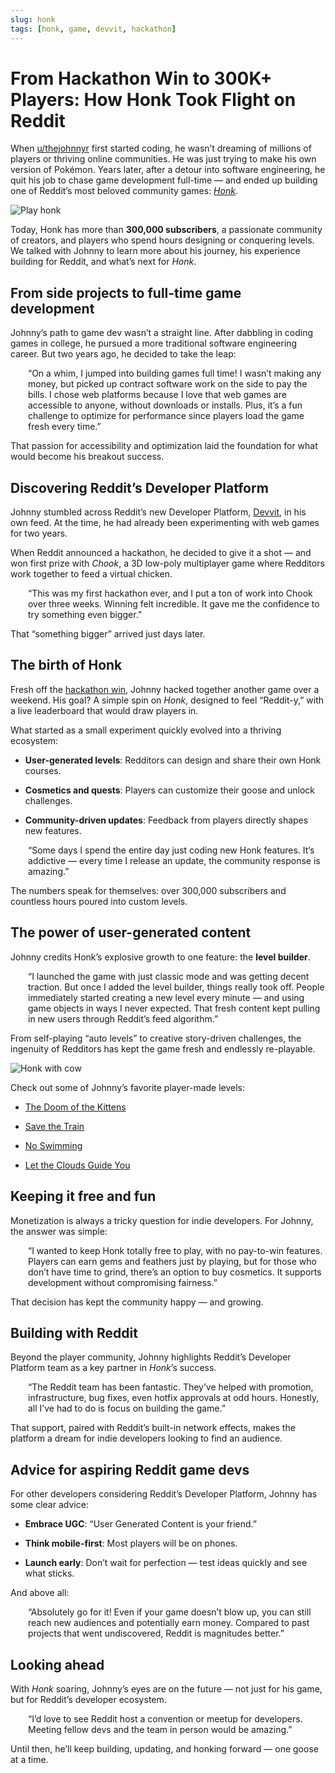 ```yaml
---
slug: honk
tags: [honk, game, devvit, hackathon]
---
```



# From Hackathon Win to 300K+ Players: How Honk Took Flight on Reddit

When [u/thejohnnyr](https://www.reddit.com/user/thejohnnyr/) first started coding, he wasn’t dreaming of millions of players or thriving online communities. He was just trying to make his own version of Pokémon. Years later, after a detour into software engineering, he quit his job to chase game development full-time — and ended up building one of Reddit’s most beloved community games: [_Honk_](https://www.reddit.com/r/redditgames/).

![Play honk](../assets/honk_1.gif)

Today, Honk has more than **300,000 subscribers**, a passionate community of creators, and players who spend hours designing or conquering levels. We talked with Johnny to learn more about his journey, his experience building for Reddit, and what’s next for _Honk_.

## From side projects to full-time game development

Johnny’s path to game dev wasn’t a straight line. After dabbling in coding games in college, he pursued a more traditional software engineering career. But two years ago, he decided to take the leap:

<div style="margin-left: 2em;">
“On a whim, I jumped into building games full time! I wasn’t making any money, but picked up contract software work on the side to pay the bills. I chose web platforms because I love that web games are accessible to anyone, without downloads or installs. Plus, it’s a fun challenge to optimize for performance since players load the game fresh every time.”
</div>

That passion for accessibility and optimization laid the foundation for what would become his breakout success.  

## Discovering Reddit’s Developer Platform

Johnny stumbled across Reddit’s new Developer Platform, [Devvit](https://developers.reddit.com/), in his own feed. At the time, he had already been experimenting with web games for two years.  

When Reddit announced a hackathon, he decided to give it a shot — and won first prize with _Chook_, a 3D low-poly multiplayer game where Redditors work together to feed a virtual chicken.

<div style="margin-left: 2em;">
“This was my first hackathon ever, and I put a ton of work into Chook over three weeks. Winning felt incredible. It gave me the confidence to try something even bigger.”
</div>

That “something bigger” arrived just days later.

## The birth of Honk  

Fresh off the [hackathon win](https://www.reddit.com/r/Devvit/comments/1jwwzsq/announcing_the_winners_of_hack_reddit/), Johnny hacked together another game over a weekend. His goal? A simple spin on _Honk_, designed to feel “Reddit-y,” with a live leaderboard that would draw players in.

What started as a small experiment quickly evolved into a thriving ecosystem:

- **User-generated levels**: Redditors can design and share their own Honk courses.

- **Cosmetics and quests**: Players can customize their goose and unlock challenges.

- **Community-driven updates**: Feedback from players directly shapes new features.

<div style="margin-left: 2em;">
“Some days I spend the entire day just coding new Honk features. It’s addictive — every time I release an update, the community response is amazing.”
</div>

The numbers speak for themselves: over 300,000 subscribers and countless hours poured into custom levels.

## The power of user-generated content

Johnny credits Honk’s explosive growth to one feature: the **level builder**.

<div style="margin-left: 2em;">
“I launched the game with just classic mode and was getting decent traction. But once I added the level builder, things really took off. People immediately started creating a new level every minute — and using game objects in ways I never expected. That fresh content kept pulling in new users through Reddit’s feed algorithm.”
</div>

From self-playing “auto levels” to creative story-driven challenges, the ingenuity of Redditors has kept the game fresh and endlessly re-playable.

![Honk with cow](../assets/honk_2.gif)

Check out some of Johnny’s favorite player-made levels:

- [The Doom of the Kittens](https://www.reddit.com/r/RedditGames/comments/1mhhjpa/the_doom_of_the_kittens/)

- [Save the Train](https://www.reddit.com/r/FlappyGoose/comments/1mm2lr8/save_the_train_and_clear_the_tracks/)

- [No Swimming](https://www.reddit.com/r/FlappyGoose/comments/1mukqlf/no_swimming/)

- [Let the Clouds Guide You](https://www.reddit.com/r/FlappyGoose/comments/1m6rh6y/let_the_clouds_guide_you/)

## Keeping it free and fun

Monetization is always a tricky question for indie developers. For Johnny, the answer was simple:

<div style="margin-left: 2em;">
“I wanted to keep Honk totally free to play, with no pay-to-win features. Players can earn gems and feathers just by playing, but for those who don’t have time to grind, there’s an option to buy cosmetics. It supports development without compromising fairness.”
</div>

That decision has kept the community happy — and growing.

## Building with Reddit

Beyond the player community, Johnny highlights Reddit’s Developer Platform team as a key partner in _Honk_’s success.

<div style="margin-left: 2em;">
“The Reddit team has been fantastic. They’ve helped with promotion, infrastructure, bug fixes, even hotfix approvals at odd hours. Honestly, all I’ve had to do is focus on building the game.”
</div>

That support, paired with Reddit’s built-in network effects, makes the platform a dream for indie developers looking to find an audience.

## Advice for aspiring Reddit game devs

For other developers considering Reddit’s Developer Platform, Johnny has some clear advice:

- **Embrace UGC**: “User Generated Content is your friend.”

- **Think mobile-first**: Most players will be on phones.

- **Launch early**: Don’t wait for perfection — test ideas quickly and see what sticks.

And above all:

<div style="margin-left: 2em;">
“Absolutely go for it! Even if your game doesn’t blow up, you can still reach new audiences and potentially earn money. Compared to past projects that went undiscovered, Reddit is magnitudes better.”
</div>

## Looking ahead

With _Honk_ soaring, Johnny’s eyes are on the future — not just for his game, but for Reddit’s developer ecosystem.

<div style="margin-left: 2em;">
“I’d love to see Reddit host a convention or meetup for developers. Meeting fellow devs and the team in person would be amazing.”
</div>

Until then, he’ll keep building, updating, and honking forward — one goose at a time.
